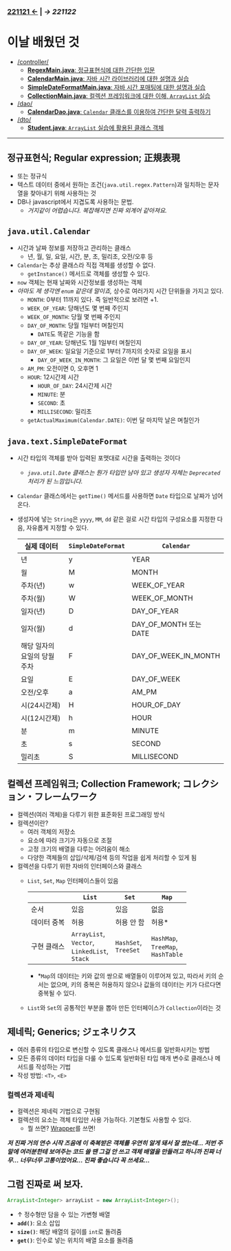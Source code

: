 ﻿### [221121 ←](/221011-_JAVA/221121) | _→ 221122_<!--(/221011-_JAVA/221122/)-->

# 이날 배웠던 것

- [/controller/](/221011-_JAVA/221122/javastudy/controller/)
    - [**RegexMain.java**: 정규표현식에 대한 간단한 입문](/221011-_JAVA/221122/javastudy/controller/RegexMain.java)
    - [**CalendarMain.java**: 자바 시간 라이브러리에 대한 설명과 실습](/221011-_JAVA/221122/javastudy/controller/CalendarMain.java)
    - [**SimpleDateFormatMain.java**: 자바 시간 포매팅에 대한 설명과 실습](/221011-_JAVA/221122/javastudy/controller/SimpleDateFormatMain.java)
    - [**CollectionMain.java**: 컬렉션 프레임워크에 대한 이해, `ArrayList` 실습](/221011-_JAVA/221122/javastudy/controller/CollectionMain.java)
- [/dao/](/221011-_JAVA/221122/javastudy/dao/)
    - [**CalendarDao.java**: `Calendar` 클래스를 이용하여 간단한 달력 출력하기](/221011-_JAVA/221122/javastudy/dao/CalendarDao.java)
- [/dto/](/221011-_JAVA/221122/javastudy/dto/)
    - [**Student.java**: `ArrayList` 실습에 활용된 클래스 객체](/221011-_JAVA/221122/javastudy/dto/Student.java)

---

## 정규표현식; Regular expression; 正規表現

- 또는 정규식
- 텍스트 데이터 중에서 원하는 조건(`java.util.regex.Pattern`)과 일치하는 문자열을 찾아내기 위해 사용하는 것
- DB나 javascript에서 지겹도록 사용하는 문법.
    - *거지같이 어렵습니다. 복잡해지면 진짜 외계어 같아져요.*

## `java.util.Calendar`

- 시간과 날짜 정보를 저장하고 관리하는 클래스
    - 년, 월, 일, 요일, 시간, 분, 초, 밀리초, 오전/오후 등
- `Calendar`는 추상 클래스라 직접 객체를 생성할 수 없다.
    - `getInstance()` 메서드로 객체를 생성할 수 있다.
- `now` 객체는 현재 날짜와 시간정보를 생성하는 객체
- *아마도 제 생각엔 `enum` 같은데 말이죠,* 상수로 여러가지 시간 단위들을 가지고 있다.
    - `MONTH`: 0부터 11까지 있다. 즉 일반적으로 보려면 +1.
    - `WEEK_OF_YEAR`: 당해년도 몇 번째 주인지
    - `WEEK_OF_MONTH`: 당월 몇 번째 주인지
    - `DAY_OF_MONTH`: 당월 1일부터 며칠인지
        - `DATE`도 똑같은 기능을 함
    - `DAY_OF_YEAR`: 당해년도 1월 1일부터 며칠인지
    - `DAY_OF_WEEK`: 일요일 기준으로 1부터 7까지의 숫자로 요일을 표시
        - `DAY_OF_WEEK_IN_MONTH`: 그 요일은 이번 달 몇 번째 요일인지
    - `AM_PM`: 오전이면 0, 오후면 1
    - `HOUR`: 12시간제 시간
        - `HOUR_OF_DAY`: 24시간제 시간
        - `MINUTE`: 분
        - `SECOND`: 초
        - `MILLISECOND`: 밀리초
    - `getActualMaximum(Calendar.DATE)`: 이번 달 마지막 날은 며칠인가

## `java.text.SimpleDateFormat`

- 시간 타입의 객체를 받아 입력된 포맷대로 시간을 출력하는 것이다
    - *`java.util.Date` 클래스는 뭔가 타입만 남아 있고 생성자 자체는 `Deprecated` 처리가 된 느낌입니다.*
- `Calendar` 클래스에서는 `getTime()` 메서드를 사용하면 `Date` 타입으로 날짜가 넘어온다.
- 생성자에 넣는 `String`은 `yyyy`, `MM`, `dd` 같은 걸로 시간 타입의 구성요소를 지정한 다음, 자유롭게 지정할 수 있다.
    
    | 실제 데이터 | `SimpleDateFormat` | `Calendar` |
    |---|---|---|
    | 년 | y | YEAR |
    | 월 | M | MONTH |
    | 주차(년) | w | WEEK_OF_YEAR |
    | 주차(월) | W | WEEK_OF_MONTH |
    | 일자(년) | D | DAY_OF_YEAR |
    | 일자(월) | d | DAY_OF_MONTH 또는 DATE |
    | 해당 일자의 요일의 당월 주차 | F | DAY_OF_WEEK_IN_MONTH |
    | 요일 | E | DAY_OF_WEEK |
    | 오전/오후 | a | AM_PM |
    | 시(24시간제) | H | HOUR_OF_DAY |
    | 시(12시간제) | h | HOUR |
    | 분 | m | MINUTE |
    | 초 | s | SECOND |
    | 밀리초 | S | MILLISECOND |

## 컬렉션 프레임워크; Collection Framework; コレクション・フレームワーク

- 컬렉션(여러 객체)을 다루기 위한 표준화된 프로그래밍 방식
- 컬렉션이란?
    - 여러 객체의 저장소
    - 요소에 따라 크기가 자동으로 조절
    - 고정 크기의 배열을 다루는 어려움이 해소
    - 다양한 객체들의 삽입/삭제/검색 등의 작업을 쉽게 처리할 수 있게 됨
- 컬렉션을 다루기 위한 자바의 인터페이스와 클래스
    - `List`, `Set`, `Map` 인터페이스들이 있음
        
        || `List` | `Set` | `Map` |
        |---|---|---|---|
        | 순서 | 있음 | 있음 | 없음 |
        | 데이터 중복 | 허용 | 허용 안 함 | 허용* |
        | 구현 클래스 | `ArrayList`,<br>`Vector`,<br>`LinkedList`,<br>`Stack` | `HashSet`,<br>`TreeSet` | `HashMap`,<br>`TreeMap`,<br>`HashTable` |

        - *`Map`의 데이터는 키와 값의 쌍으로 배열들이 이루어져 있고, 따라서 키의 순서는 없으며, 키의 중복은 허용하지 않으나 값들의 데이터는 키가 다르다면 중복될 수 있다.
    - `List`와 `Set`의 공통적인 부분을 뽑아 만든 인터페이스가 `Collection`이라는 것

## 제네릭; Generics; ジェネリクス

- 여러 종류의 타입으로 변신할 수 있도록 클래스나 메서드를 일반화시키는 방법
- 모든 종류의 데이터 타입을 다룰 수 있도록 일반화된 타입 매개 변수로 클래스나 메서드를 작성하는 기법
- 작성 방법: `<T>`, `<E>`

### 컬렉션과 제네릭

- 컬렉션은 제네릭 기법으로 구현됨
- 컬렉션의 요소는 객체 타입만 사용 가능하다. 기본형도 사용할 수 있다.
    - 뭘 쓰면? [Wrapper](/221011-_JAVA/221121#wrapper-클래스)를 쓰면!

**_저 진짜 거의 연수 시작 즈음에 이 축복받은 객체를 우연히 알게 돼서 잘 썼는데... 저번 주말에 여러분한테 보여주는 코드 쓸 땐 그걸 안 쓰고 객체 배열을 만들려고 하니까 진짜 너무... 너무너무 고통이었어요... 진짜 좋습니다 꼭 쓰세요..._**

## 그럼 진짜로 써 보자.

```java
ArrayList<Integer> arrayList = new ArrayList<Integer>();
```

- ↑ 정수형만 담을 수 있는 가변형 배열
- **`add()`**: 요소 삽입
- **`size()`**: 해당 배열의 길이를 `int`로 돌려줌
- **`get()`**: 인수로 넣는 위치의 배열 요소를 돌려줌